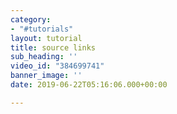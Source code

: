 ```yaml
---
category:
- "#tutorials"
layout: tutorial
title: source links
sub_heading: ''
video_id: "384699741"
banner_image: ''
date: 2019-06-22T05:16:06.000+00:00

---
```

